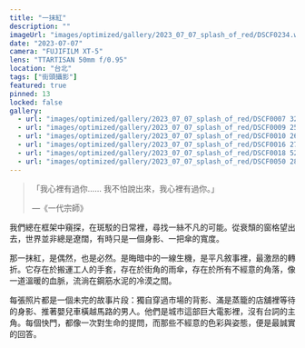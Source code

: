 ```yaml
---
title: "一抹紅"
description: ""
imageUrl: "images/optimized/gallery/2023_07_07_splash_of_red/DSCF0234.webp"
date: "2023-07-07"
camera: "FUJIFILM XT-5"
lens: "TTARTISAN 50mm f/0.95"
location: "台北"
tags: ["街頭攝影"]
featured: true
pinned: 13
locked: false
gallery:
  - url: "images/optimized/gallery/2023_07_07_splash_of_red/DSCF0007 32 Edited.webp"
  - url: "images/optimized/gallery/2023_07_07_splash_of_red/DSCF0009 25 Edited.webp"
  - url: "images/optimized/gallery/2023_07_07_splash_of_red/DSCF0010 26 Edited.webp"
  - url: "images/optimized/gallery/2023_07_07_splash_of_red/DSCF0016 27 Edited.webp"
  - url: "images/optimized/gallery/2023_07_07_splash_of_red/DSCF0018 52 Edited.webp"
  - url: "images/optimized/gallery/2023_07_07_splash_of_red/DSCF0050 28 Edited.webp"
---
```


> 「我心裡有過你…… 我不怕說出來，我心裡有過你。」 
>
> —《一代宗師》

我們總在框架中窺探，在斑駁的日常裡，尋找一絲不凡的可能。從衰頹的窗格望出去，世界並非總是遼闊，有時只是一個身影、一把傘的寬度。

那一抹紅，是偶然，也是必然。是晦暗中的一線生機，是平凡敘事裡，最激昂的轉折。它存在於搬運工人的手套，存在於街角的雨傘，存在於所有不經意的角落，像一道溫暖的血脈，流淌在鋼筋水泥的冷漠之間。

每張照片都是一個未完的故事片段：獨自穿過市場的背影、滿是蒸籠的店舖裡等待的身影、推著嬰兒車橫越馬路的男人。他們是城市這部巨大電影裡，沒有台詞的主角。每個快門，都像一次對生命的提問，而那些不經意的色彩與姿態，便是最誠實的回答。